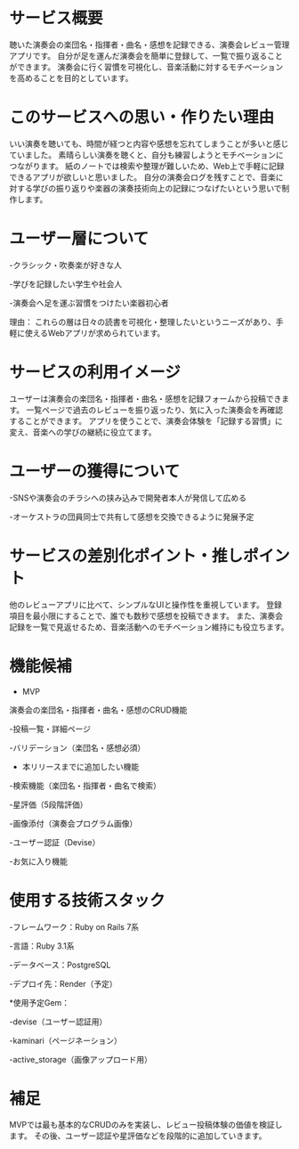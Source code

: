 # サービス概要

聴いた演奏会の楽団名・指揮者・曲名・感想を記録できる、演奏会レビュー管理アプリです。
自分が足を運んだ演奏会を簡単に登録して、一覧で振り返ることができます。
演奏会に行く習慣を可視化し、音楽活動に対するモチベーションを高めることを目的としています。

# このサービスへの思い・作りたい理由

いい演奏を聴いても、時間が経つと内容や感想を忘れてしまうことが多いと感じていました。
素晴らしい演奏を聴くと、自分も練習しようとモチベーションにつながります。
紙のノートでは検索や整理が難しいため、Web上で手軽に記録できるアプリが欲しいと思いました。
自分の演奏会ログを残すことで、音楽に対する学びの振り返りや楽器の演奏技術向上の記録につなげたいという思いで制作します。

# ユーザー層について

-クラシック・吹奏楽が好きな人

-学びを記録したい学生や社会人

-演奏会へ足を運ぶ習慣をつけたい楽器初心者

理由：
これらの層は日々の読書を可視化・整理したいというニーズがあり、手軽に使えるWebアプリが求められています。

# サービスの利用イメージ

ユーザーは演奏会の楽団名・指揮者・曲名・感想を記録フォームから投稿できます。
一覧ページで過去のレビューを振り返ったり、気に入った演奏会を再確認することができます。
アプリを使うことで、演奏会体験を「記録する習慣」に変え、音楽への学びの継続に役立てます。

# ユーザーの獲得について

-SNSや演奏会のチラシへの挟み込みで開発者本人が発信して広める

-オーケストラの団員同士で共有して感想を交換できるように発展予定

# サービスの差別化ポイント・推しポイント

他のレビューアプリに比べて、シンプルなUIと操作性を重視しています。
登録項目を最小限にすることで、誰でも数秒で感想を投稿できます。
また、演奏会記録を一覧で見返せるため、音楽活動へのモチベーション維持にも役立ちます。

# 機能候補
* MVP

演奏会の楽団名・指揮者・曲名・感想のCRUD機能

-投稿一覧・詳細ページ

-バリデーション（楽団名・感想必須）

* 本リリースまでに追加したい機能

-検索機能（楽団名・指揮者・曲名で検索）

-星評価（5段階評価）

-画像添付（演奏会プログラム画像）

-ユーザー認証（Devise）

-お気に入り機能

# 使用する技術スタック

-フレームワーク：Ruby on Rails 7系

-言語：Ruby 3.1系

-データベース：PostgreSQL

-デプロイ先：Render（予定）

*使用予定Gem：

-devise（ユーザー認証用）

-kaminari（ページネーション）

-active_storage（画像アップロード用）

# 補足

MVPでは最も基本的なCRUDのみを実装し、レビュー投稿体験の価値を検証します。
その後、ユーザー認証や星評価などを段階的に追加していきます。

